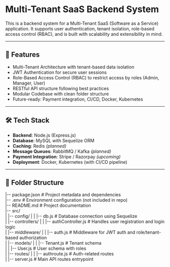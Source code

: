 # Multi-Tenant SaaS Backend System

This is a backend system for a Multi-Tenant SaaS (Software as a Service) application. It supports user authentication, tenant isolation, role-based access control (RBAC), and is built with scalability and extensibility in mind.

---

## 🚀 Features

- Multi-Tenant Architecture with tenant-based data isolation
- JWT Authentication for secure user sessions
- Role-Based Access Control (RBAC) to restrict access by roles (Admin, Manager, User)
- RESTful API structure following best practices
- Modular Codebase with clean folder structure
- Future-ready: Payment integration, CI/CD, Docker, Kubernetes

---

## 🛠 Tech Stack

- **Backend**: Node.js (Express.js)
- **Database**: MySQL with Sequelize ORM
- **Caching**: Redis *(planned)*
- **Message Queues**: RabbitMQ / Kafka *(planned)*
- **Payment Integration**: Stripe / Razorpay *(upcoming)*
- **Deployment**: Docker, Kubernetes (with CI/CD pipeline)

---
## 📁 Folder Structure

|-- package.json               # Project metadata and dependencies  
|-- .env                       # Environment configuration (not included in repo)  
|-- README.md                  # Project documentation  
|-- src/                       
|   |-- config/
|   |   |-- db.js              # Database connection using Sequelize  
|   |-- controllers/
|   |   |-- authController.js  # Handles user registration and login logic  
|   |-- middleware/
|   |   |-- auth.js            # Middleware for JWT auth and role/tenant-based authorization  
|   |-- models/
|   |   |-- Tenant.js          # Tenant schema  
|   |   |-- User.js            # User schema with roles  
|   |-- routes/
|   |   |-- authroute.js       # Auth-related routes  
|   |-- server.js              # Main API routes entrypoint  

